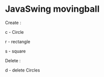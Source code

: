 # JavaSwing movingball
Create : 

c - Circle

r - rectangle

s - square


Delete :

d - delete Circles
